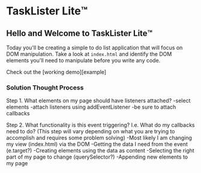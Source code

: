 # TaskLister Lite™️

## Hello and Welcome to TaskLister Lite™️

Today you'll be creating a simple to do list application that will focus on DOM manipulation. Take a look at `index.html` and identify the DOM elements you'll need to manipulate before you write any code.

Check out the [working demo][example]


### Solution Thought Process

Step 1. What elements on my page should have listeners attached? 
	-select elements
	-attach listeners using addEventListener
	-be sure to attach callbacks

Step 2. What functionality is this event triggering? I.e. What do my callbacks need to do? 
	(This step will vary depending on what you are trying to accomplish
	and requires some problem solving)
	-Most likely I am changing my view (index.html) via the DOM
	-Getting the data I need from the event (e.target?)
	-Creating elements using the data as content
	-Selecting the right part of my page to change (querySelector?)
	-Appending new elements to my page 
	
